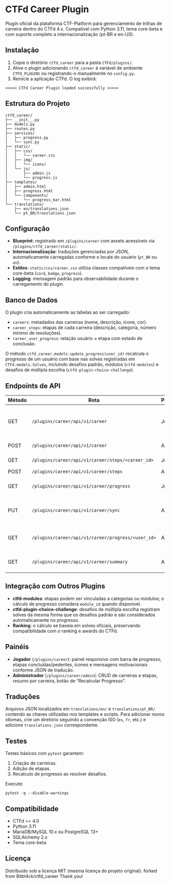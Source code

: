 # CTFd Career Plugin

Plugin oficial da plataforma CTF-Platform para gerenciamento de trilhas de carreira dentro do CTFd 4.x. Compatível com Python 3.11, tema core-beta e com suporte completo a internacionalização (pt-BR e en-US).

## Instalação

1. Copie o diretório `ctfd_career` para a pasta `CTFd/plugins/`.
2. Ative o plugin adicionando `ctfd_career` à variável de ambiente `CTFD_PLUGINS` ou registrando-o manualmente no `config.py`.
3. Reinicie a aplicação CTFd. O log exibirá:

```
<<<<< CTFd Career Plugin loaded successfully >>>>>
```

## Estrutura do Projeto

```
ctfd_career/
├── __init__.py
├── models.py
├── routes.py
├── services/
│   ├── progress.py
│   └── sync.py
├── static/
│   ├── css/
│   │   └── career.css
│   ├── img/
│   │   └── icons/
│   └── js/
│       ├── admin.js
│       └── progress.js
├── templates/
│   ├── admin.html
│   ├── progress.html
│   └── components/
│       └── progress_bar.html
└── translations/
    ├── en/translations.json
    └── pt_BR/translations.json
```

## Configuração

- **Blueprint**: registrado em `/plugins/career` com assets acessíveis via `/plugins/ctfd_career/static/`.
- **Internacionalização**: traduções gerenciadas por JSON, automaticamente carregadas conforme o locale do usuário (`pt_BR` ou `en`).
- **Estilos**: `static/css/career.css` utiliza classes compatíveis com o tema core-beta (`card`, `badge`, `progress`).
- **Logging**: mensagem padrão para observabilidade durante o carregamento do plugin.

## Banco de Dados

O plugin cria automaticamente as tabelas ao ser carregado:

- `careers`: metadados das carreiras (nome, descrição, ícone, cor).
- `career_steps`: etapas de cada carreira (descrição, categoria, número mínimo de resoluções).
- `career_user_progress`: relação usuário × etapa com estado de conclusão.

O método `ctfd_career.models.update_progress(user_id)` recalcula o progresso de um usuário com base nas solves registradas em `CTFd.models.Solves`, incluindo desafios padrão, módulos (`ctfd-modules`) e desafios de múltipla escolha (`ctfd-plugin-choice-challenge`).

## Endpoints de API

| Método | Rota | Permissão | Descrição |
|--------|------|-----------|-----------|
| GET | `/plugins/career/api/v1/career` | Jogador | Lista carreiras com progresso individual |
| POST | `/plugins/career/api/v1/career` | Admin | Cria nova carreira |
| GET | `/plugins/career/api/v1/career/steps/<career_id>` | Jogador | Lista etapas da carreira |
| POST | `/plugins/career/api/v1/career/steps` | Admin | Cria etapa |
| GET | `/plugins/career/api/v1/career/progress` | Jogador | Progresso consolidado do usuário |
| PUT | `/plugins/career/api/v1/career/sync` | Admin | Recalcula progresso de todos os usuários |
| GET | `/plugins/career/api/v1/career/progress/<user_id>` | Admin | Progresso detalhado de um usuário |
| GET | `/plugins/career/api/v1/career/summary` | Admin | Sumário de conclusão por carreira |

## Integração com Outros Plugins

- **ctfd-modules**: etapas podem ser vinculadas a categorias ou módulos; o cálculo de progresso considera `module_id` quando disponível.
- **ctfd-plugin-choice-challenge**: desafios de múltipla escolha registram solves da mesma forma que os desafios padrão e são considerados automaticamente no progresso.
- **Ranking**: o cálculo se baseia em solves oficiais, preservando compatibilidade com o ranking e awards do CTFd.

## Painéis

- **Jogador** (`/plugins/career`): painel responsivo com barra de progresso, etapas concluídas/pedentes, ícones e mensagens motivacionais conforme JSON de tradução.
- **Administrador** (`/plugins/career/admin`): CRUD de carreiras e etapas, resumo por carreira, botão de “Recalcular Progresso”.

## Traduções

Arquivos JSON localizados em `translations/en/` e `translations/pt_BR/` contendo as chaves utilizadas nos templates e scripts. Para adicionar novos idiomas, crie um diretório seguindo a convenção ISO (`es`, `fr`, etc.) e adicione `translations.json` correspondente.

## Testes

Testes básicos com `pytest` garantem:

1. Criação de carreiras.
2. Adição de etapas.
3. Recalculo de progresso ao resolver desafios.

Execute:

```
pytest -q --disable-warnings
```

## Compatibilidade

- CTFd >= 4.0
- Python 3.11
- MariaDB/MySQL 10.x ou PostgreSQL 13+
- SQLAlchemy 2.x
- Tema core-beta

## Licença

Distribuído sob a licença MIT (mesma licença do projeto original). forked from Bitbl4ck/ctfd_career Thank you!
